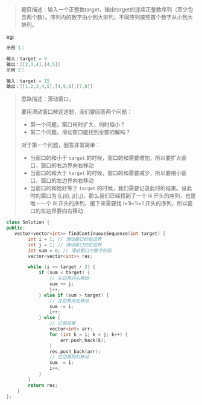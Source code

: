 > 题目描述：输入一个正整数target，输出target的连续正整数序列（至少包含两个数）。序列内的数字由小到大排列，不同序列按照首个数字从小到大排列。

eg:

```java
示例 1：

输入：target = 9
输出：[[2,3,4],[4,5]]
示例 2：

输入：target = 15
输出：[[1,2,3,4,5],[4,5,6],[7,8]]
```

> 思路描述：滑动窗口，
>
> 要用滑动窗口解这道题，我们要回答两个问题：
>
> - 第一个问题，窗口何时扩大，何时缩小？
> - 第二个问题，滑动窗口能找到全部的解吗？
>
> 对于第一个问题，回答非常简单：
>
> - 当窗口的和小于 `target` 的时候，窗口的和需要增加，所以要扩大窗口，窗口的右边界向右移动
> - 当窗口的和大于 `target` 的时候，窗口的和需要减少，所以要缩小窗口，窗口的左边界向右移动
> - 当窗口的和恰好等于 `target` 的时候，我们需要记录此时的结果。设此时的窗口为 [i,j)[i, j)[i,j)，那么我们已经找到了一个 iii 开头的序列，也是唯一一个 iii 开头的序列，接下来需要找 i+1i+1i+1 开头的序列，所以窗口的左边界要向右移动

```C++
class Solution {
public:
   vector<vector<int>> findContinuousSequence(int target) {
        int i = 1; // 滑动窗口的左边界
        int j = 1; // 滑动窗口的右边界
        int sum = 0; // 滑动窗口中数字的和
        vector<vector<int>> res;

        while (i <= target / 2) {
            if (sum < target) {
                // 右边界向右移动
                sum += j;
                j++;
            } else if (sum > target) {
                // 左边界向右移动
                sum -= i;
                i++;
            } else {
                // 记录结果
                vector<int> arr;
                for (int k = i; k < j; k++) {
                    arr.push_back(k);
                }
                res.push_back(arr);
                // 左边界向右移动
                sum -= i;
                i++;
            }
        }
        return res;
    }
};
```
